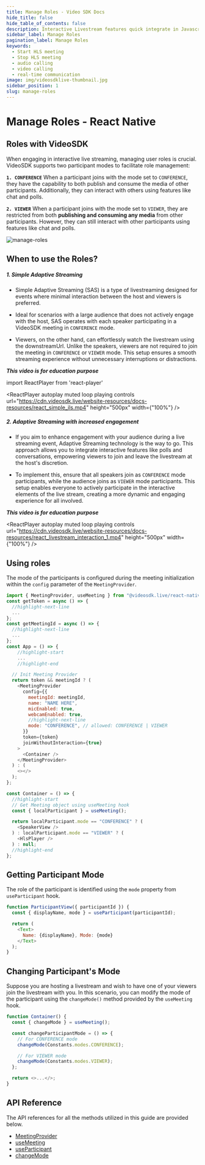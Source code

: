 ```yaml
---
title: Manage Roles - Video SDK Docs
hide_title: false
hide_table_of_contents: false
description: Interactive Livestream features quick integrate in Javascript, React JS, Android, IOS, React Native, Flutter with Video SDK to add live video & audio conferencing to your applications.
sidebar_label: Manage Roles
pagination_label: Manage Roles
keywords:
  - Start HLS meeting
  - Stop HLS meeting
  - audio calling 
  - video calling
  - real-time communication
image: img/videosdklive-thumbnail.jpg
sidebar_position: 1
slug: manage-roles
---
```


# Manage Roles - React Native

## Roles with VideoSDK

When engaging in interactive live streaming, managing user roles is crucial. VideoSDK supports two participant modes to facilitate role management:

**`1. CONFERENCE`** When a participant joins with the mode set to `CONFERENCE`, they have the capability to both publish and consume the media of other participants. Additionally, they can interact with others using features like chat and polls.

**`2. VIEWER`** When a participant joins with the mode set to `VIEWER`, they are restricted from both **publishing and consuming any media** from other participants. However, they can still interact with other participants using features like chat and polls.

![manage-roles](https://cdn.videosdk.live/website-resources/docs-resources/meeting_modes.jpg)

## When to use the Roles?

##### 1. Simple Adaptive Streaming

- Simple Adaptive Streaming (SAS) is a type of livestreaming designed for events where minimal interaction between the host and viewers is preferred.

- Ideal for scenarios with a large audience that does not actively engage with the host, SAS operates with each speaker participating in a VideoSDK meeting in `CONFERENCE` mode. 

- Viewers, on the other hand, can effortlessly watch the livestream using the downstreamUrl. Unlike the speakers, viewers are not required to join the meeting in `CONFERENCE` or `VIEWER` mode. This setup ensures a smooth streaming experience without unnecessary interruptions or distractions.

**_This video is for education purpose_**

import ReactPlayer from 'react-player'

<div style={{textAlign: 'center'}}>

<ReactPlayer autoplay muted loop playing controls url="https://cdn.videosdk.live/website-resources/docs-resources/react_simple_ils.mp4" height="500px" width={"100%"} />

</div>

##### 2. Adaptive Streaming with increased engagement

- If you aim to enhance engagement with your audience during a live streaming event, Adaptive Streaming technology is the way to go. This approach allows you to integrate interactive features like polls and conversations, empowering viewers to join and leave the livestream at the host's discretion.

- To implement this, ensure that all speakers join as `CONFERENCE` mode participants, while the audience joins as `VIEWER` mode participants. This setup enables everyone to actively participate in the interactive elements of the live stream, creating a more dynamic and engaging experience for all involved.

**_This video is for education purpose_**

<div style={{textAlign: 'center'}}>

<ReactPlayer autoplay muted loop playing controls url="https://cdn.videosdk.live/website-resources/docs-resources/react_livestream_interaction_1.mp4" height="500px" width={"100%"} />

</div>

## Using roles

The mode of the participants is configured during the meeting initialization within the `config` parameter of the `MeetingProvider`.

```js
import { MeetingProvider, useMeeting } from "@videosdk.live/react-native-sdk";
const getToken = async () => {
  //highlight-next-line
  ...
};
const getMeetingId = async () => {
  //highlight-next-line
  ...
};
const App = () => {
    //highlight-start
    ...
    //highlight-end

  // Init Meeting Provider
  return token && meetingId ? (
    <MeetingProvider
      config={{
        meetingId: meetingId,
        name: "NAME HERE",
        micEnabled: true,
        webcamEnabled: true,
        //highlight-next-line
        mode: "CONFERENCE", // allowed: CONFERENCE | VIEWER
      }}
      token={token}
      joinWithoutInteraction={true}
    >
      <Container />
    </MeetingProvider>
  ) : (
    <></>
  );
};

const Container = () => {
  //highlight-start
  // Get Meeting object using useMeeting hook
  const { localParticipant } = useMeeting();

  return localParticipant.mode == "CONFERENCE" ? (
    <SpeakerView />
  ) : localParticipant.mode == "VIEWER" ? (
    <HlsPlayer />
  ) : null;
  //highlight-end
};

```

## Getting Participant Mode

The role of the participant is identified using the `mode` property from `useParticipant` hook.

```js
function ParticipantView({ participantId }) {
  const { displayName, mode } = useParticipant(participantId);

  return (
    <Text>
      Name: {displayName}, Mode: {mode}
    </Text>
  );
}
```

## Changing Participant's Mode

Suppose you are hosting a livestream and wish to have one of your viewers join the livestream with you. In this scenario, you can modify the mode of the participant using the `changeMode()` method provided by the `useMeeting` hook.

```js
function Container() {
  const { changeMode } = useMeeting();

  const changeParticipantMode = () => {
    // For CONFERENCE mode
    changeMode(Constants.modes.CONFERENCE);

    // For VIEWER mode
    changeMode(Constants.modes.VIEWER);
  };

  return <>...</>;
}
```

## API Reference

The API references for all the methods utilized in this guide are provided below.

- [MeetingProvider](/react-native/api/sdk-reference/meeting-provider)
- [useMeeting](/react-native/api/sdk-reference/use-meeting/introduction)
- [useParticipant](/react-native/api/sdk-reference/use-participant/introduction)
- [changeMode](/react-native/api/sdk-reference/use-meeting/methods#changemode)
